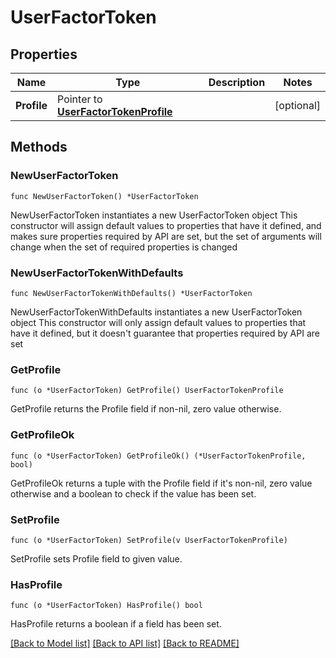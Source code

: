 # UserFactorToken

## Properties

Name | Type | Description | Notes
------------ | ------------- | ------------- | -------------
**Profile** | Pointer to [**UserFactorTokenProfile**](UserFactorTokenProfile.md) |  | [optional] 

## Methods

### NewUserFactorToken

`func NewUserFactorToken() *UserFactorToken`

NewUserFactorToken instantiates a new UserFactorToken object
This constructor will assign default values to properties that have it defined,
and makes sure properties required by API are set, but the set of arguments
will change when the set of required properties is changed

### NewUserFactorTokenWithDefaults

`func NewUserFactorTokenWithDefaults() *UserFactorToken`

NewUserFactorTokenWithDefaults instantiates a new UserFactorToken object
This constructor will only assign default values to properties that have it defined,
but it doesn't guarantee that properties required by API are set

### GetProfile

`func (o *UserFactorToken) GetProfile() UserFactorTokenProfile`

GetProfile returns the Profile field if non-nil, zero value otherwise.

### GetProfileOk

`func (o *UserFactorToken) GetProfileOk() (*UserFactorTokenProfile, bool)`

GetProfileOk returns a tuple with the Profile field if it's non-nil, zero value otherwise
and a boolean to check if the value has been set.

### SetProfile

`func (o *UserFactorToken) SetProfile(v UserFactorTokenProfile)`

SetProfile sets Profile field to given value.

### HasProfile

`func (o *UserFactorToken) HasProfile() bool`

HasProfile returns a boolean if a field has been set.


[[Back to Model list]](../README.md#documentation-for-models) [[Back to API list]](../README.md#documentation-for-api-endpoints) [[Back to README]](../README.md)


